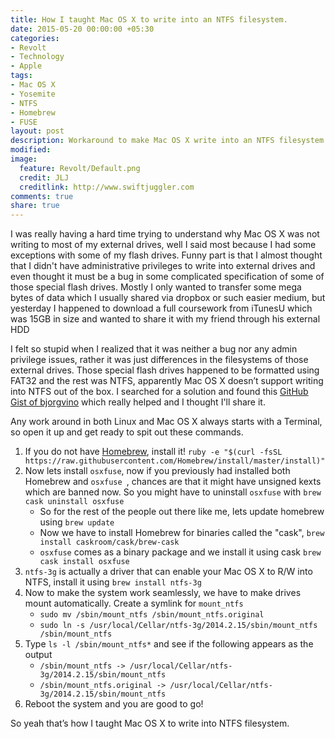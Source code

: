 ```yaml
---
title: How I taught Mac OS X to write into an NTFS filesystem.
date: 2015-05-20 00:00:00 +05:30
categories:
- Revolt
- Technology
- Apple
tags:
- Mac OS X
- Yosemite
- NTFS
- Homebrew
- FUSE
layout: post
description: Workaround to make Mac OS X write into an NTFS filesystem.
modified: 
image:
  feature: Revolt/Default.png
  credit: JLJ
  creditlink: http://www.swiftjuggler.com
comments: true
share: true
---
```


I was really having a hard time trying to understand why Mac OS X was not writing to most of my external drives, well I said most because I had some exceptions with some of my flash drives. Funny part is that I almost thought that I didn't have administrative privileges to write into external drives and even thought it must be a bug in some complicated specification of some of those special flash drives. Mostly I only wanted to transfer some mega bytes of data which I usually shared via dropbox or such easier medium, but yesterday I happened to download a full coursework from iTunesU which was 15GB in size and wanted to share it with my friend through his external HDD

I felt so stupid when I realized that it was neither a bug nor any admin privilege issues, rather it was just differences in the filesystems of  those external drives. Those special flash drives happened to be formatted using  FAT32 and the rest was NTFS, apparently Mac OS X doesn’t support writing into NTFS out of the box. I searched for a solution and found this [GitHub Gist of bjorgvino](https://gist.github.com/bjorgvino/f24e5c079b92f921b765) which really helped and I thought I'll share it.

Any work around in both Linux and Mac OS X always starts with a Terminal, so open it up and get ready to spit out these commands.

1. If you do not have [Homebrew](http://brew.sh/), install it! `ruby -e "$(curl -fsSL https://raw.githubusercontent.com/Homebrew/install/master/install)"`
2. Now lets install `osxfuse`, now if you previously had installed both Homebrew and `osxfuse `, chances are that it might have unsigned kexts which are banned now. So you might have to uninstall `osxfuse` with `brew cask uninstall osxfuse`
   * So for the rest of the people out there like me, lets update homebrew using `brew update`
   * Now we have to install Homebrew for binaries called the "cask", `brew install caskroom/cask/brew-cask`
   * `osxfuse` comes as a binary package and we install it using cask `brew cask install osxfuse`
3. `ntfs-3g` is actually a driver that can enable your Mac OS X to R/W into NTFS, install it using `brew install ntfs-3g`
4. Now to make the system work seamlessly, we have to make drives mount automatically. Create a symlink for `mount_ntfs`
   * `sudo mv /sbin/mount_ntfs /sbin/mount_ntfs.original`
   * `sudo ln -s /usr/local/Cellar/ntfs-3g/2014.2.15/sbin/mount_ntfs /sbin/mount_ntfs`
5. Type `ls -l /sbin/mount_ntfs*` and see if the following appears as the output
   * `/sbin/mount_ntfs -> /usr/local/Cellar/ntfs-3g/2014.2.15/sbin/mount_ntfs`
   * `/sbin/mount_ntfs.original -> /usr/local/Cellar/ntfs-3g/2014.2.15/sbin/mount_ntfs`
6. Reboot the system and you are good to go!

So yeah that’s how I taught Mac OS X to write into NTFS filesystem.
